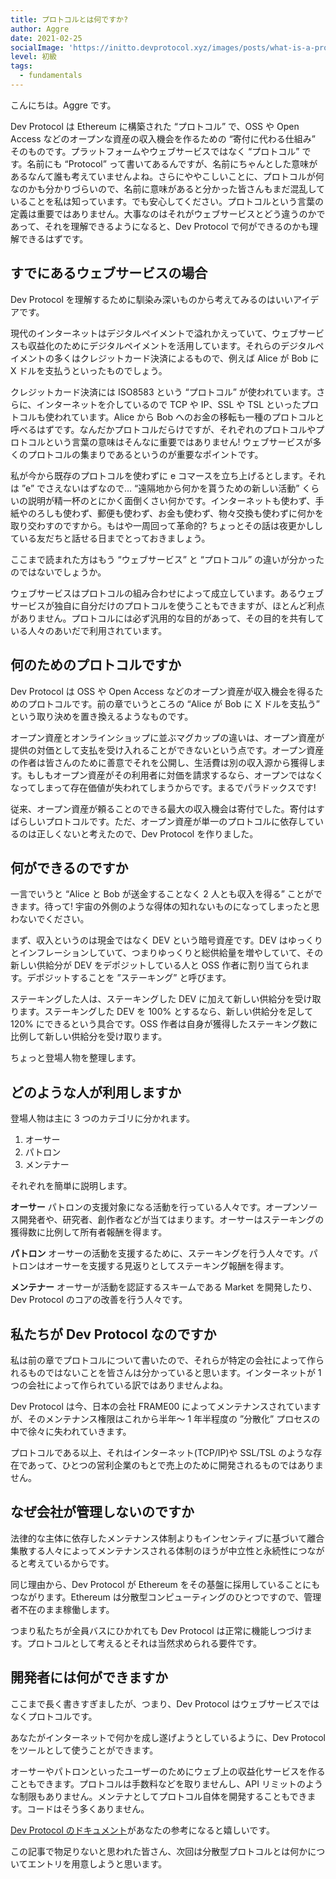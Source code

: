 ```yaml
---
title: プロトコルとは何ですか?
author: Aggre
date: 2021-02-25
socialImage: 'https://initto.devprotocol.xyz/images/posts/what-is-a-protocol/what-is-a-protocol--ja.png'
level: 初級
tags:
  - fundamentals
---
```


こんにちは。Aggre です。

Dev Protocol は Ethereum に構築された “プロトコル” で、OSS や Open Access などのオープンな資産の収入機会を作るための “寄付に代わる仕組み” そのものです。プラットフォームやウェブサービスではなく “プロトコル” です。名前にも “Protocol” って書いてあるんですが、名前にちゃんとした意味があるなんて誰も考えていませんよね。さらにややこしいことに、プロトコルが何なのかも分かりづらいので、名前に意味があると分かった皆さんもまだ混乱していることを私は知っています。でも安心してください。プロトコルという言葉の定義は重要ではありません。大事なのはそれがウェブサービスとどう違うのかであって、それを理解できるようになると、Dev Protocol で何ができるのかも理解できるはずです。

## すでにあるウェブサービスの場合

Dev Protocol を理解するために馴染み深いものから考えてみるのはいいアイデアです。

現代のインターネットはデジタルペイメントで溢れかえっていて、ウェブサービスも収益化のためにデジタルペイメントを活用しています。それらのデジタルペイメントの多くはクレジットカード決済によるもので、例えば Alice が Bob に X ドルを支払うといったものでしょう。

クレジットカード決済には ISO8583 という “プロトコル” が使われています。さらに、インターネットを介しているので TCP や IP、SSL や TSL といったプロトコルも使われています。Alice から Bob へのお金の移転も一種のプロトコルと呼べるはずです。なんだかプロトコルだらけですが、それぞれのプロトコルやプロトコルという言葉の意味はそんなに重要ではありません! ウェブサービスが多くのプロトコルの集まりであるというのが重要なポイントです。

私が今から既存のプロトコルを使わずに e コマースを立ち上げるとします。それは ”e” でさえないはずなので… “遠隔地から何かを貰うための新しい活動” くらいの説明が精一杯のとにかく面倒くさい何かです。インターネットも使わず、手紙やのろしも使わず、郵便も使わず、お金も使わず、物々交換も使わずに何かを取り交わすのですから。もはや一周回って革命的? ちょっとその話は夜更かししている友だちと話せる日までとっておきましょう。

ここまで読まれた方はもう “ウェブサービス” と “プロトコル” の違いが分かったのではないでしょうか。

ウェブサービスはプロトコルの組み合わせによって成立しています。あるウェブサービスが独自に自分だけのプロトコルを使うこともできますが、ほとんど利点がありません。プロトコルには必ず汎用的な目的があって、その目的を共有している人々のあいだで利用されています。

## 何のためのプロトコルですか

Dev Protocol は OSS や Open Access などのオープン資産が収入機会を得るためのプロトコルです。前の章でいうところの “Alice が Bob に X ドルを支払う” という取り決めを置き換えるようなものです。

オープン資産とオンラインショップに並ぶマグカップの違いは、オープン資産が提供の対価として支払を受け入れることができないという点です。オープン資産の作者は皆さんのために善意でそれを公開し、生活費は別の収入源から獲得します。もしもオープン資産がその利用者に対価を請求するなら、オープンではなくなってしまって存在価値が失われてしまうからです。まるでパラドックスです!

従来、オープン資産が頼ることのできる最大の収入機会は寄付でした。寄付はすばらしいプロトコルです。ただ、オープン資産が単一のプロトコルに依存しているのは正しくないと考えたので、Dev Protocol を作りました。

## 何ができるのですか

一言でいうと “Alice と Bob が送金することなく 2 人とも収入を得る” ことができます。待って! 宇宙の外側のような得体の知れないものになってしまったと思わないでください。

まず、収入というのは現金ではなく DEV という暗号資産です。DEV はゆっくりとインフレーションしていて、つまりゆっくりと総供給量を増やしていて、その新しい供給分が DEV をデポジットしている人と OSS 作者に割り当てられます。デポジットすることを ”ステーキング” と呼びます。

ステーキングした人は、ステーキングした DEV に加えて新しい供給分を受け取ります。ステーキングした DEV を 100% とするなら、新しい供給分を足して 120% にできるという具合です。OSS 作者は自身が獲得したステーキング数に比例して新しい供給分を受け取ります。

ちょっと登場人物を整理します。

## どのような人が利用しますか

登場人物は主に 3 つのカテゴリに分かれます。

1. オーサー
2. パトロン
3. メンテナー

それぞれを簡単に説明します。

**オーサー**
パトロンの支援対象になる活動を行っている人々です。オープンソース開発者や、研究者、創作者などが当てはまります。オーサーはステーキングの獲得数に比例して所有者報酬を得ます。

**パトロン**
オーサーの活動を支援するために、ステーキングを行う人々です。パトロンはオーサーを支援する見返りとしてステーキング報酬を得ます。

**メンテナー**
オーサーが活動を認証するスキームである Market を開発したり、Dev Protocol のコアの改善を行う人々です。

## 私たちが Dev Protocol なのですか

私は前の章でプロトコルについて書いたので、それらが特定の会社によって作られるものではないことを皆さんは分かっていると思います。インターネットが 1 つの会社によって作られている訳ではありませんよね。

Dev Protocol は今、日本の会社 FRAME00 によってメンテナンスされていますが、そのメンテナンス権限はこれから半年～ 1 年半程度の ”分散化” プロセスの中で徐々に失われていきます。

プロトコルである以上、それはインターネット(TCP/IP)や SSL/TSL のような存在であって、ひとつの営利企業のもとで売上のために開発されるものではありません。

## なぜ会社が管理しないのですか

法律的な主体に依存したメンテナンス体制よりもインセンティブに基づいて離合集散する人々によってメンテナンスされる体制のほうが中立性と永続性につながると考えているからです。

同じ理由から、Dev Protocol が Ethereum をその基盤に採用していることにもつながります。Ethereum は分散型コンピューティングのひとつですので、管理者不在のまま稼働します。

つまり私たちが全員バスにひかれても Dev Protocol は正常に機能しつづけます。プロトコルとして考えるとそれは当然求められる要件です。

## 開発者には何ができますか

ここまで長く書きすぎましたが、つまり、Dev Protocol はウェブサービスではなくプロトコルです。

あなたがインターネットで何かを成し遂げようとしているように、Dev Protocol をツールとして使うことができます。

オーサーやパトロンといったユーザーのためにウェブ上の収益化サービスを作ることもできます。プロトコルは手数料などを取りませんし、API リミットのような制限もありません。メンテナとしてプロトコル自体を開発することもできます。コードはそう多くありません。

[Dev Protocol のドキュメント](https://docs.devprotocol.xyz/dev-protocol/)があなたの参考になると嬉しいです。

この記事で物足りないと思われた皆さん、次回は分散型プロトコルとは何かについてエントリを用意しようと思います。
